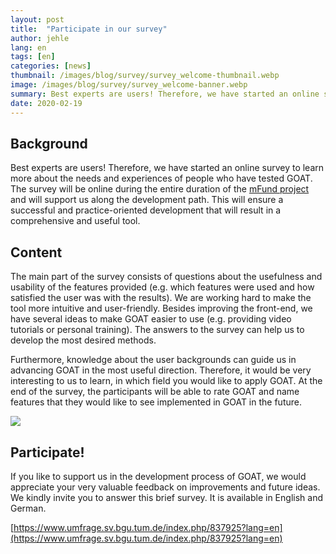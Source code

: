 ```yaml
---
layout: post
title:  "Participate in our survey"
author: jehle
lang: en
tags: [en]
categories: [news]
thumbnail: /images/blog/survey/survey_welcome-thumbnail.webp
image: /images/blog/survey/survey_welcome-banner.webp
summary: Best experts are users! Therefore, we have started an online survey to learn more about the needs and experiences of people who have tested GOAT. The survey will be online during the entire duration of the mFUNd project and will support us along the development path.
date: 2020-02-19
---
```

## Background

Best experts are users! Therefore, we have started an online survey to learn more about the needs and experiences of people who have tested GOAT. The survey will be online during the entire duration of the [mFund project](../../../../2020/01/07/mFund/) and will support us along the development path. This will ensure a successful and practice-oriented development that will result in a comprehensive and useful tool.

## Content

The main part of the survey consists of questions about the usefulness and usability of the features provided (e.g. which features were used and how satisfied the user was with the results). We are working hard to make the tool more intuitive and user-friendly. Besides improving the front-end, we have several ideas to make GOAT easier to use (e.g. providing video tutorials or personal training). The answers to the survey can help us to develop the most desired methods.

Furthermore, knowledge about the user backgrounds can guide us in advancing GOAT in the most useful direction. Therefore, it would be very interesting to us to learn, in which field you would like to apply GOAT. At the end of the survey, the participants will be able to rate GOAT and name features that they would like to see implemented in GOAT in the future.

![](/images/blog/survey/survey_welcome.png)

## Participate!

If you like to support us in the development process of GOAT, we would appreciate your very valuable feedback on improvements and future ideas. We kindly invite you to answer this brief survey. It is available in English and German.

[https://www.umfrage.sv.bgu.tum.de/index.php/837925?lang=en](https://www.umfrage.sv.bgu.tum.de/index.php/837925?lang=en)

